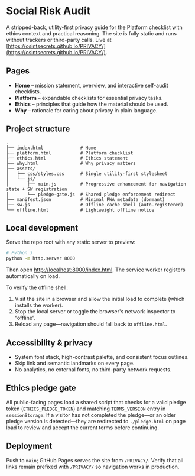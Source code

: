 # Social Risk Audit

A stripped-back, utility-first privacy guide for the Platform checklist with ethics context and practical reasoning. The site is fully static and runs without trackers or third-party calls. Live at [https://osintsecrets.github.io/PRIVACY/](https://osintsecrets.github.io/PRIVACY/).

## Pages

- **Home** – mission statement, overview, and interactive self-audit checklists.
- **Platform** – expandable checklists for essential privacy tasks.
- **Ethics** – principles that guide how the material should be used.
- **Why** – rationale for caring about privacy in plain language.

## Project structure

```
.
├── index.html              # Home
├── platform.html           # Platform checklist
├── ethics.html             # Ethics statement
├── why.html                # Why privacy matters
├── assets/
│   ├── css/styles.css      # Single utility-first stylesheet
│   └── js/
│       ├── main.js         # Progressive enhancement for navigation state + SW registration
│       └── pledge-gate.js  # Shared pledge enforcement redirect
├── manifest.json           # Minimal PWA metadata (dormant)
├── sw.js                   # Offline cache shell (auto-registered)
└── offline.html            # Lightweight offline notice
```

## Local development

Serve the repo root with any static server to preview:

```bash
# Python 3
python -m http.server 8000
```

Then open [http://localhost:8000/index.html](http://localhost:8000/index.html). The service worker registers automatically on load.

To verify the offline shell:

1. Visit the site in a browser and allow the initial load to complete (which installs the worker).
2. Stop the local server or toggle the browser's network inspector to “offline”.
3. Reload any page—navigation should fall back to `offline.html`.

## Accessibility & privacy

- System font stack, high-contrast palette, and consistent focus outlines.
- Skip link and semantic landmarks on every page.
- No analytics, no external fonts, no third-party network requests.

## Ethics pledge gate

All public-facing pages load a shared script that checks for a valid pledge token (`ETHICS_PLEDGE_TOKEN`) and matching `TERMS_VERSION` entry in `sessionStorage`. If a visitor has not completed the pledge—or an older pledge version is detected—they are redirected to `./pledge.html` on page load to review and accept the current terms before continuing.

## Deployment

Push to `main`; GitHub Pages serves the site from `/PRIVACY/`. Verify that all links remain prefixed with `/PRIVACY/` so navigation works in production.
